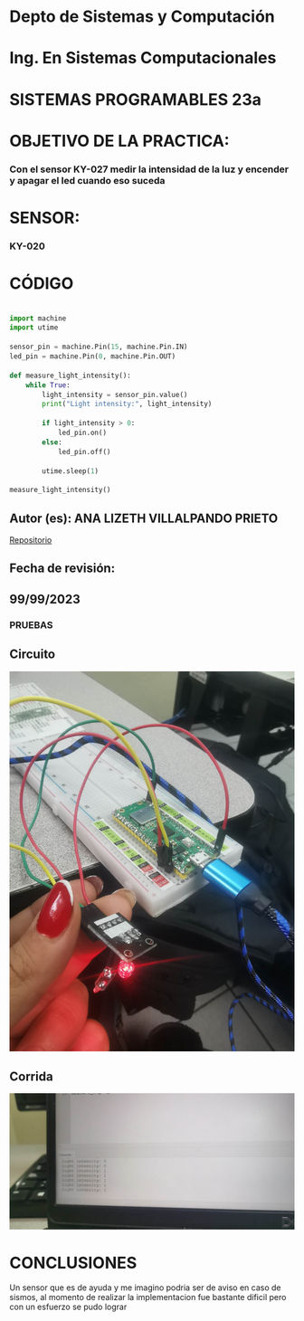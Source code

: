# Depto de Sistemas y Computación
# Ing. En Sistemas Computacionales
# SISTEMAS PROGRAMABLES 23a

# OBJETIVO  DE LA PRACTICA:
### Con el sensor KY-027 medir la intensidad de la luz y encender y apagar el led cuando eso suceda

# SENSOR: 
### KY-020

# CÓDIGO

```Python

import machine
import utime

sensor_pin = machine.Pin(15, machine.Pin.IN)
led_pin = machine.Pin(0, machine.Pin.OUT)

def measure_light_intensity():
    while True:
        light_intensity = sensor_pin.value()
        print("Light intensity:", light_intensity)

        if light_intensity > 0: 
            led_pin.on()
        else:
            led_pin.off()

        utime.sleep(1)

measure_light_intensity()

```

## Autor (es): ANA LIZETH VILLALPANDO PRIETO

[Repositorio](https://github.com/Danielusuario/Sensores-Raspberry-Pico/)

## Fecha de revisión:  
## 99/99/2023

### PRUEBAS

## Circuito
![Image](https://github.com/Danielusuario/Sensores-Raspberry-Pico/blob/main/Imagenes/KY-027%20LIGHT%20CUP.jpg)

## Corrida
![Image](https://github.com/Danielusuario/Sensores-Raspberry-Pico/blob/main/Imagenes/KY-027%20LIGHT%20CUP1.jpg)

# CONCLUSIONES
Un sensor que es de ayuda y me imagino podria ser de aviso en caso de sismos, al momento de realizar la implementacion
fue bastante dificil pero con un esfuerzo se pudo lograr
